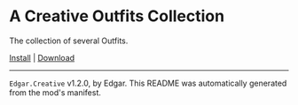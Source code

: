 # A Creative Outfits Collection

The collection of several Outfits.

[Install](https://hitman-resources.netlify.app/smf-install-link/https://github.com/Tushar99991/Edgar-Creative/releases/latest/download/mod.framework.zip) | [Download](https://github.com/Tushar99991/Edgar-Creative/releases/latest/download/mod.framework.zip)

---

`Edgar.Creative` v1.2.0, by Edgar. This README was automatically generated from the mod's manifest.

